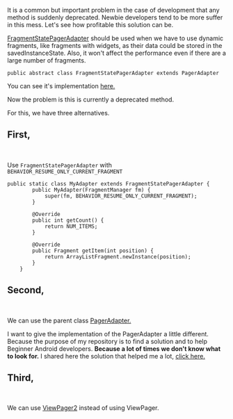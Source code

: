 It is a common but important problem in the case of development that any method is suddenly deprecated. Newbie developers tend to be more suffer in this mess.
Let's see how profitable this solution can be.

<a href="https://www.truiton.com/2013/06/android-fragmentpageradapter-vs-fragmentstatepageradapter/">FragmentStatePagerAdapter</a> should be used when we have to use dynamic fragments, like fragments with widgets, as their data could be stored in the savedInstanceState. Also, it won't affect the performance even if there are a large number of fragments.

`public abstract class FragmentStatePagerAdapter extends PagerAdapter`

You can see it's implementation <a href="https://developer.android.com/reference/androidx/fragment/app/FragmentStatePagerAdapter#summary"> here.</a>

Now the problem is this is currently a deprecated method.

For this, we have three alternatives.

<h2><b>First,</b></h2>
<br>

Use `FragmentStatePagerAdapter` with `BEHAVIOR_RESUME_ONLY_CURRENT_FRAGMENT`


```
public static class MyAdapter extends FragmentStatePagerAdapter {
        public MyAdapter(FragmentManager fm) {
            super(fm, BEHAVIOR_RESUME_ONLY_CURRENT_FRAGMENT);
        }

        @Override
        public int getCount() {
            return NUM_ITEMS;
        }

        @Override
        public Fragment getItem(int position) {
            return ArrayListFragment.newInstance(position);
        }
    }

```
<h2><b>Second,</b></h2>
<br>

We can use the parent class <a href="https://developer.android.com/reference/androidx/viewpager/widget/PagerAdapter">PagerAdapter.</a> 

I want to give the implementation of the PagerAdapter a little different. Because the purpose of my repository is to find a solution and to help Beginner Android developers. **Because a lot of times we don't know what to look for.**
I shared here the solution that helped me a lot, <a href="https://camposha.info/android-examples/android-pageradapter/#gsc.tab=0">click here.</a>

<h2><b>Third,</b> </h2>
<br>

We can use <a href="https://developer.android.com/training/animation/vp2-migration">ViewPager2</a> instead of using ViewPager</a>.








